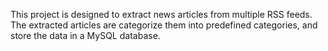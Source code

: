 This project is designed to extract news articles from multiple RSS feeds.
The extracted articles are categorize them into predefined categories, and store the data in a MySQL database.
